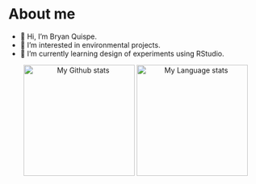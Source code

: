 # About me
- 👋 Hi, I’m Bryan Quispe.
- 👀 I’m interested in environmental projects.
- 🌱 I’m currently learning design of experiments using RStudio.


<!---
Bryan1qr/Bryan1qr is a ✨ special ✨ repository because its `README.md` (this file) appears on your GitHub profile.
You can click the Preview link to take a look at your changes.
--->

<div align="center"> 
  <img 
    src="https://github-readme-stats.vercel.app/api?username=Bryan1qr&rank_icon=percentile&show_icons=true&theme=transparent&show=reviews&count_private=true&role=OWNER,ORGANIZATION_MEMBER,COLLABORATOR"
    alt="My Github stats"
    height="220"
  />
  <img 
    src="https://github-readme-stats-l-m-sherlock.vercel.app/api/top-langs/?username=Bryan1qr&hide=kotlin,java,html,css,Jupyter+Notebook&theme=transparent&layout=donut&role=OWNER,ORGANIZATION_MEMBER"
    alt="My Language stats"
    height="220"
  />
</div>

